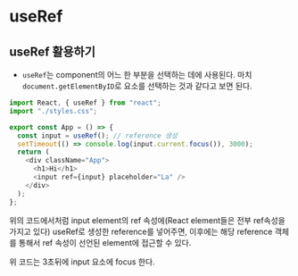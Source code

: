 # useRef

## useRef 활용하기

- `useRef`는 component의 어느 한 부분을 선택하는 데에 사용된다. 마치 `document.getElementByID`로 요소를 선택하는 것과 같다고 보면 된다.

```javascript
import React, { useRef } from "react";
import "./styles.css";

export const App = () => {
  const input = useRef(); // reference 생성
  setTimeout(() => console.log(input.current.focus()), 3000);
  return (
    <div className="App">
      <h1>Hi</h1>
      <input ref={input} placeholder="La" />
    </div>
  );
};
```

위의 코드에서처럼 input element의 ref 속성에(React element들은 전부 ref속성을 가지고 있다) useRef로 생성한 reference를 넣어주면,
이후에는 해당 reference 객체를 통해서 ref 속성이 선언된 element에 접근할 수 있다.

위 코드는 3초뒤에 input 요소에 focus 한다.
